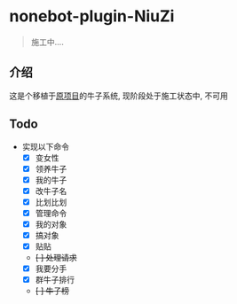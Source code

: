 # nonebot-plugin-NiuZi

> 施工中....

## 介绍

这是个移植于[原项目](https://github.com/Micalhl/NiuZi)的牛子系统, 现阶段处于施工状态中, 不可用

## Todo

- 实现以下命令
	- [x] 变女性
	- [x] 领养牛子
	- [x] 我的牛子
	- [x] 改牛子名
	- [x] 比划比划
	- [x] 管理命令
	- [x] 我的对象
	- [x] 搞对象
	- [x] 贴贴
	- ~~[ ] 处理请求~~
	- [x] 我要分手
	- [x] 群牛子排行
	- ~~[ ] 牛子榜~~




